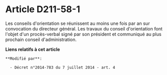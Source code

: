 # Article D211-58-1

Les conseils d'orientation se réunissent au moins une fois par an sur convocation du directeur général. Les travaux du
conseil d'orientation font l'objet d'un procès-verbal signé par son président et communiqué au plus prochain conseil
d'administration.

**Liens relatifs à cet article**

	**Modifié par**:

	  - Décret n°2014-783 du 7 juillet 2014 - art. 4
